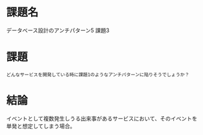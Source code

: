 
# 課題名

データベース設計のアンチパターン5
課題3

# 課題

```
どんなサービスを開発している時に課題1のようなアンチパターンに陥りそうでしょうか？
```

# 結論
イベントとして複数発生しうる出来事があるサービスにおいて、そのイベントを単発と想定してしまう場合。